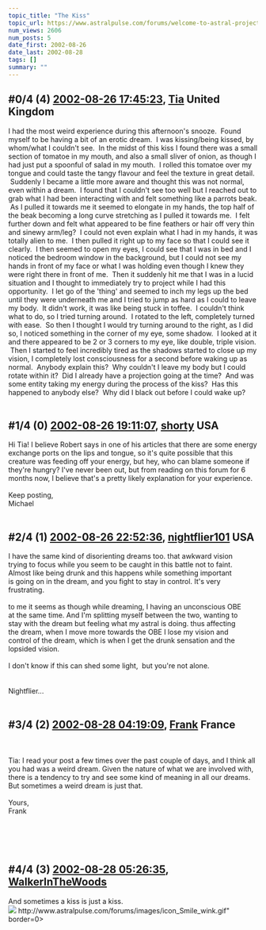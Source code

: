 ```yaml
---
topic_title: "The Kiss"
topic_url: https://www.astralpulse.com/forums/welcome-to-astral-projection-experiences!/the-kiss
num_views: 2606
num_posts: 5
date_first: 2002-08-26
date_last: 2002-08-28
tags: []
summary: ""
---
```


## \#0/4 (4) [2002-08-26 17:45:23](https://www.astralpulse.com/forums/index.php?msg=117477), [Tia](https://www.astralpulse.com/forums/profile/?u=50) United Kingdom ##
<section>
I had the most weird experience during this afternoon's snooze.  Found myself to be having a bit of an erotic dream.  I was kissing/being kissed, by whom/what I couldn't see.  In the midst of this kiss I found there was a small section of tomatoe in my mouth, and also a small sliver of onion, as though I had just put a spoonful of salad in my mouth.  I rolled this tomatoe over my tongue and could taste the tangy flavour and feel the texture in great detail.  Suddenly I became a little more aware and thought this was not normal, even within a dream.  I found that I couldn't see too well but I reached out to grab what I had been interacting with and felt something like a parrots beak.  As I pulled it towards me it seemed to elongate in my hands, the top half of the beak becoming a long curve stretching as I pulled it towards me.  I felt further down and felt what appeared to be fine feathers or hair off very thin and sinewy arm/leg?  I could not even explain what I had in my hands, it was totally alien to me.  I then pulled it right up to my face so that I could see it clearly.  I then seemed to open my eyes, I could see that I was in bed and I noticed the bedroom window in the background, but I could not see my hands in front of my face or what I was holding even though I knew they were right there in front of me.  Then it suddenly hit me that I was in a lucid situation and I thought to immediately try to project while I had this opportunity.  I let go of the 'thing' and seemed to inch my legs up the bed until they were underneath me and I tried to jump as hard as I could to leave my body.  It didn't work, it was like being stuck in toffee.  I couldn't think what to do, so I tried turning around.  I rotated to the left, completely turned with ease.  So then I thought I would try turning around to the right, as I did so, I noticed something in the corner of my eye, some shadow.  I looked at it and there appeared to be 2 or 3 corners to my eye, like double, triple vision.  Then I started to feel incredibly tired as the shadows started to close up my vision, I completely lost consciousness for a second before waking up as normal.  Anybody explain this?  Why couldn't I leave my body but I could rotate within it?  Did I already have a projection going at the time?  And was some entity taking my energy during the process of the kiss?  Has this happened to anybody else?  Why did I black out before I could wake up?
<br>
<br>
</section>

## \#1/4 (0) [2002-08-26 19:11:07](https://www.astralpulse.com/forums/index.php?msg=11238), [shorty](https://www.astralpulse.com/forums/profile/?u=1059) USA ##
<section>
Hi Tia! I believe Robert says in one of his articles that there are some energy exchange ports on the lips and tongue, so it's quite possible that this creature was feeding off your energy, but hey, who can blame someone if they're hungry? I've never been out, but from reading on this forum for 6 months now, I believe that's a pretty likely explanation for your experience.
<br>
<br>
Keep posting,
<br>
Michael
<br>
<br>
</section>

## \#2/4 (1) [2002-08-26 22:52:36](https://www.astralpulse.com/forums/index.php?msg=11245), [nightflier101](https://www.astralpulse.com/forums/profile/?u=495) USA ##
<section>
I have the same kind of disorienting dreams too. that awkward vision
<br>
trying to focus while you seem to be caught in this battle not to faint.
<br>
Almost like being drunk and this happens while something important
<br>
is going on in the dream, and you fight to stay in control. It's very
<br>
frustrating.
<br>
<br>
to me it seems as though while dreaming, I having an unconscious OBE
<br>
at the same time. And I'm splitting myself between the two, wanting to
<br>
stay with the dream but feeling what my astral is doing. thus affecting
<br>
the dream, when I move more towards the OBE I lose my vision and
<br>
control of the dream, which is when I get the drunk sensation and the
<br>
lopsided vision.
<br>
<br>
I don't know if this can shed some light,  but you're not alone.
<br>
<br>
<br>
Nightflier...
<br>
<br>
</section>

## \#3/4 (2) [2002-08-28 04:19:09](https://www.astralpulse.com/forums/index.php?msg=11322), [Frank](https://www.astralpulse.com/forums/profile/?u=359) France ##
<section>
<br>
<br>
Tia: I read your post a few times over the past couple of days, and I think all you had was a weird dream. Given the nature of what we are involved with, there is a tendency to try and see some kind of meaning in all our dreams. But sometimes a weird dream is just that.
<br>
<br>
Yours,
<br>
Frank
<br>
<br>
<br>
<br>
<br>
</section>

## \#4/4 (3) [2002-08-28 05:26:35](https://www.astralpulse.com/forums/index.php?msg=11325), [WalkerInTheWoods](https://www.astralpulse.com/forums/profile/?u=404)  ##
<section>
And sometimes a kiss is just a kiss.
<br>
<img class="bbc_link" href="http://www.astralpulse.com/forums/images/icon_Smile_wink.gif" rel="noopener" src='"&lt;a' target="_blank"/>
http://www.astralpulse.com/forums/images/icon_Smile_wink.gif" border=0&gt;
<br>
<br>
</section>